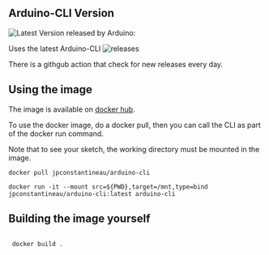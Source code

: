## Arduino-CLI Version

![Latest Version released by Arduino:](https://img.shields.io/github/release/arduino/arduino-cli.svg) 

Uses the latest Arduino-CLI ![releases](https://img.shields.io/github/v/release/arduino/arduino-cli.svg)

There is a githgub action that check for new releases every day.

## Using the image

The image is available on [docker hub](https://hub.docker.com/repository/docker/jpconstantineau/arduino-cli/general). 

To use the docker image, do a docker pull, then you can call the CLI as part of the docker run command.

Note that to see your sketch, the working directory must be mounted in the image.

```
docker pull jpconstantineau/arduino-cli

docker run -it --mount src=${PWD},target=/mnt,type=bind  jpconstantineau/arduino-cli:latest arduino-cli

```


## Building the image yourself

```

 docker build .

```
